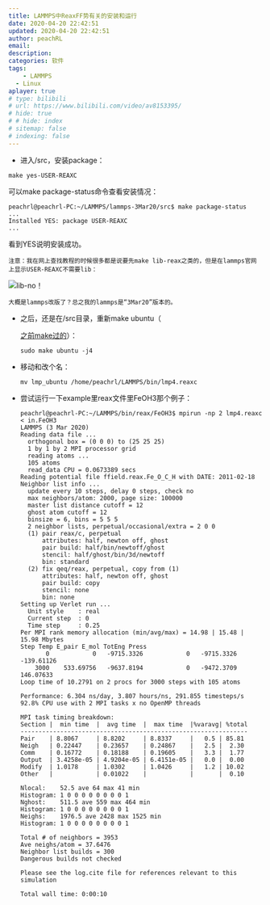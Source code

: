 ```yaml
---
title: LAMMPS中ReaxFF势有关的安装和运行
date: 2020-04-20 22:42:51
updated: 2020-04-20 22:42:51
author: peachRL
email: 
description: 
categories: 软件
tags: 
	- LAMMPS
  - Linux
aplayer: true
# type: bilibili
# url: https://www.bilibili.com/video/av8153395/
# hide: true
# # hide: index
# sitemap: false
# indexing: false
---
```



- 进入/src，安装package：

```shell
make yes-USER-REAXC
```

<!-- more -->

可以make package-status命令查看安装情况：

```shell
peachrl@peachrl-PC:~/LAMMPS/lammps-3Mar20/src$ make package-status
...
Installed YES: package USER-REAXC
...
```

看到YES说明安装成功。

`注意：我在网上查找教程的时候很多都是说要先make lib-reax之类的，但是在lammps官网上显示USER-REAXC不需要lib：`

![lib-no！](https://image.wanyijizi.com/20200420/1587392033417.png)

`大概是lammps改版了？总之我的lammps是“3Mar20”版本的。`

- 之后，还是在/src目录，重新make ubuntu（

  [之前make过的](https://peachrl.github.io/2020/04/06/zai-deepin-xi-tong-an-zhuang-lammps-de-makefile.ubuntu/ )）：

  ```shell
  sudo make ubuntu -j4
  ```

- 移动和改个名：

  ```shell
  mv lmp_ubuntu /home/peachrl/LAMMPS/bin/lmp4.reaxc
  ```

  

- 尝试运行一下example里reax文件里FeOH3那个例子：

  ```shell
  peachrl@peachrl-PC:~/LAMMPS/bin/reax/FeOH3$ mpirun -np 2 lmp4.reaxc < in.FeOH3
  LAMMPS (3 Mar 2020)
  Reading data file ...
    orthogonal box = (0 0 0) to (25 25 25)
    1 by 1 by 2 MPI processor grid
    reading atoms ...
    105 atoms
    read_data CPU = 0.0673389 secs
  Reading potential file ffield.reax.Fe_O_C_H with DATE: 2011-02-18
  Neighbor list info ...
    update every 10 steps, delay 0 steps, check no
    max neighbors/atom: 2000, page size: 100000
    master list distance cutoff = 12
    ghost atom cutoff = 12
    binsize = 6, bins = 5 5 5
    2 neighbor lists, perpetual/occasional/extra = 2 0 0
    (1) pair reax/c, perpetual
        attributes: half, newton off, ghost
        pair build: half/bin/newtoff/ghost
        stencil: half/ghost/bin/3d/newtoff
        bin: standard
    (2) fix qeq/reax, perpetual, copy from (1)
        attributes: half, newton off, ghost
        pair build: copy
        stencil: none
        bin: none
  Setting up Verlet run ...
    Unit style    : real
    Current step  : 0
    Time step     : 0.25
  Per MPI rank memory allocation (min/avg/max) = 14.98 | 15.48 | 15.98 Mbytes
  Step Temp E_pair E_mol TotEng Press 
         0            0   -9715.3326            0   -9715.3326   -139.61126 
      3000    533.69756   -9637.8194            0   -9472.3709    146.07633 
  Loop time of 10.2791 on 2 procs for 3000 steps with 105 atoms
  
  Performance: 6.304 ns/day, 3.807 hours/ns, 291.855 timesteps/s
  92.8% CPU use with 2 MPI tasks x no OpenMP threads
  
  MPI task timing breakdown:
  Section |  min time  |  avg time  |  max time  |%varavg| %total
  ---------------------------------------------------------------
  Pair    | 8.8067     | 8.8202     | 8.8337     |   0.5 | 85.81
  Neigh   | 0.22447    | 0.23657    | 0.24867    |   2.5 |  2.30
  Comm    | 0.16772    | 0.18188    | 0.19605    |   3.3 |  1.77
  Output  | 3.4258e-05 | 4.9204e-05 | 6.4151e-05 |   0.0 |  0.00
  Modify  | 1.0178     | 1.0302     | 1.0426     |   1.2 | 10.02
  Other   |            | 0.01022    |            |       |  0.10
  
  Nlocal:    52.5 ave 64 max 41 min
  Histogram: 1 0 0 0 0 0 0 0 0 1
  Nghost:    511.5 ave 559 max 464 min
  Histogram: 1 0 0 0 0 0 0 0 0 1
  Neighs:    1976.5 ave 2428 max 1525 min
  Histogram: 1 0 0 0 0 0 0 0 0 1
  
  Total # of neighbors = 3953
  Ave neighs/atom = 37.6476
  Neighbor list builds = 300
  Dangerous builds not checked
  
  Please see the log.cite file for references relevant to this simulation
  
  Total wall time: 0:00:10
  
  ```

  